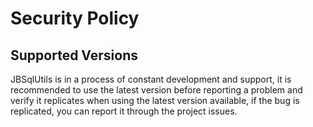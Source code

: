 # Security Policy

## Supported Versions

JBSqlUtils is in a process of constant development and support, it is recommended to use the latest version before reporting a problem 
and verify it replicates when using the latest version available, if the bug is replicated, you can report it through the project issues.

